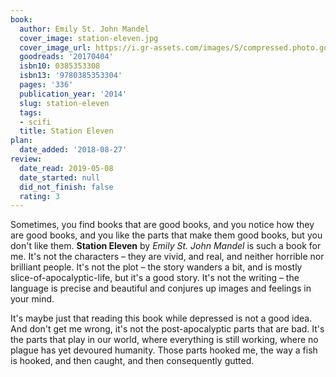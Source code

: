 ```yaml
---
book:
  author: Emily St. John Mandel
  cover_image: station-eleven.jpg
  cover_image_url: https://i.gr-assets.com/images/S/compressed.photo.goodreads.com/books/1451446835l/20170404._SX98_.jpg
  goodreads: '20170404'
  isbn10: 0385353308
  isbn13: '9780385353304'
  pages: '336'
  publication_year: '2014'
  slug: station-eleven
  tags:
  - scifi
  title: Station Eleven
plan:
  date_added: '2018-08-27'
review:
  date_read: 2019-05-08
  date_started: null
  did_not_finish: false
  rating: 3
---
```


Sometimes, you find books that are good books, and you notice how they are good books, and you like the parts that make them good books, but you don't like them. **Station Eleven** by *Emily St. John Mandel* is such a book for me. It's not the characters – they are vivid, and real, and neither horrible nor brilliant people. It's not the plot – the story wanders a bit, and is mostly slice-of-apocalyptic-life, but it's a good story. It's not the writing – the language is precise and beautiful and conjures up images and feelings in your mind.

It's maybe just that reading this book while depressed is not a good idea. And don't get me wrong, it's not the post-apocalyptic parts that are bad. It's the parts that play in our world, where everything is still working, where no plague has yet devoured humanity. Those parts hooked me, the way a fish is hooked, and then caught, and then consequently gutted.
